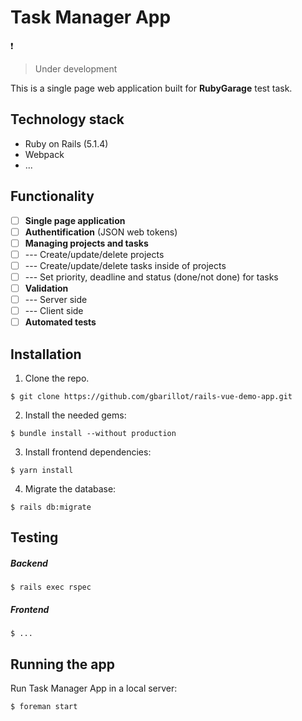 # Task Manager App
 :heavy_exclamation_mark:
> Under development

This is a single page web application built for **RubyGarage** test task.

## Technology stack
* Ruby on Rails (5.1.4)
* Webpack
* ...

## Functionality
- [ ] **Single page application**
- [ ] **Authentification** (JSON web tokens)
- [ ] **Managing projects and tasks**
- [ ] --- Create/update/delete projects
- [ ] --- Create/update/delete tasks inside of projects
- [ ] --- Set priority, deadline and status (done/not done) for tasks
- [ ] **Validation**
- [ ] --- Server side
- [ ] --- Client side
- [ ] **Automated tests**

## Installation

1. Clone the repo.

```
$ git clone https://github.com/gbarillot/rails-vue-demo-app.git
```

2. Install the needed gems:

```
$ bundle install --without production
```

3. Install frontend dependencies:

```
$ yarn install
```

4. Migrate the database:

```
$ rails db:migrate
```

## Testing

##### Backend

```
$ rails exec rspec
```

##### Frontend

```
$ ...
```

## Running the app

Run Task Manager App in a local server:

```
$ foreman start
```
